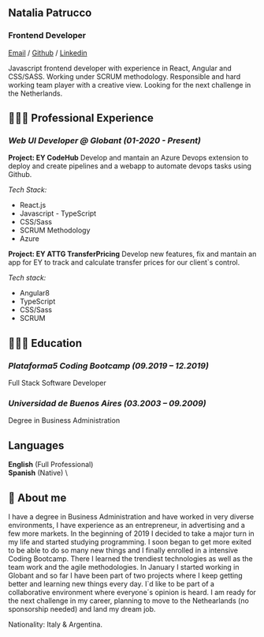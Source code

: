 ## Natalia Patrucco

### Frontend Developer

[Email](mailto:patrucconatalia@gmail.com) / [Github](https://www.github.com/nataliapatrucco) / [Linkedin](https://www.linkedin.com/in/nataliapatrucco)

Javascript frontend developer with experience in React, Angular and CSS/SASS.
Working under SCRUM methodology.
Responsible and hard working team player with a creative view.
Looking for the next challenge in the Netherlands.

## 👩🏼‍💻 Professional Experience

### _Web UI Developer @ Globant_ _(01-2020 - Present)_

**Project: EY CodeHub**
Develop and mantain an Azure Devops extension to deploy and create pipelines and a webapp to automate devops tasks using Github.

_Tech Stack:_

- React.js
- Javascript - TypeScript
- CSS/Sass
- SCRUM Methodology
- Azure

**Project: EY ATTG TransferPricing**
Develop new features, fix and mantain an app for EY to track and calculate transfer prices for our client`s control.

_Tech stack:_

- Angular8
- TypeScript
- CSS/Sass
- SCRUM


## 👩🏼‍🎓 Education

### _Plataforma5 Coding Bootcamp (09.2019 – 12.2019)_

Full Stack Software Developer

### _Universidad de Buenos Aires (03.2003 – 09.2009)_

Degree in Business Administration

## Languages

**English** (Full Professional)\
**Spanish** (Native)
\

## 📌 About me

I have a degree in Business Administration and have worked in very diverse environments, I have experience as an entrepreneur, in advertising and a few more markets.
In the beginning of 2019 I decided to take a major turn in my life and started studying programming. I soon began to get more exited to be able to do so many new things and I finally enrolled in a intensive Coding Bootcamp. There I learned the trendiest technologies as well as the team work and the agile methodologies.
In January I started working in Globant and so far I have been part of two projects where I keep getting better and learning new things every day.
I`d like to be part of a collaborative environment where everyone´s opinion is heard.
I am ready for the next challenge in my career, planning to move to the Nethearlands (no sponsorship needed) and land my dream job.

Nationality: Italy & Argentina.
